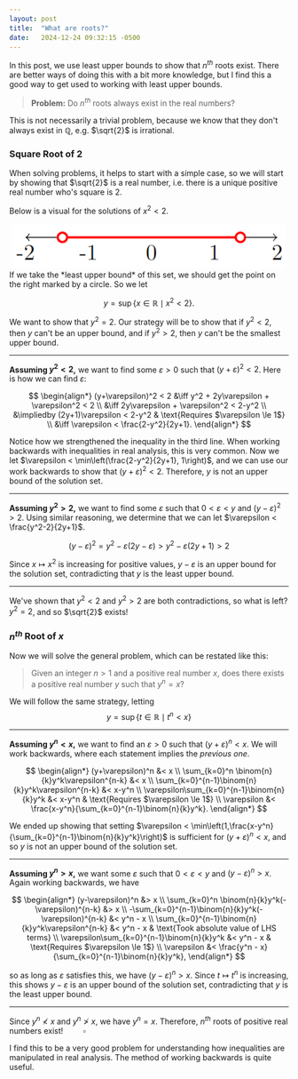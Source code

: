 ```yaml
---
layout: post
title:  "What are roots?"
date:   2024-12-24 09:32:15 -0500
---
```


In this post, we use least upper bounds to show that $n^{th}$ roots exist. There are better ways of doing this with a bit more knowledge, but I find this a good way to get used to working with least upper bounds.

> **Problem:** Do $n^{th}$ roots always exist in the real numbers?

This is not necessarily a trivial problem, because we know that they don't always exist in $\mathbb{Q}$, e.g. $\sqrt{2}$ is irrational.

### Square Root of $2$

When solving problems, it helps to start with a simple case, so we will start by showing that $\sqrt{2}$ is a real number, i.e. there is a unique positive real number who's square is $2$.

Below is a visual for the solutions of $x^2 < 2$.
<center><img src="/assets/numline-less-sqrt2.png"/></center>
If we take the *least upper bound* of this set, we should get the point on the right marked by a circle. So we let 

$$y = \sup\{x\in\mathbb{R}\mid x^2 < 2\}.$$

We want to show that $y^2 = 2$. Our strategy will be to show that if $y^2 < 2$, then $y$ can't be an upper bound, and if $y^2 > 2$, then $y$ can't be the smallest upper bound.

---

**Assuming $y^2<2$,** we want to find some $\varepsilon>0$ such that $(y+\varepsilon)^2 < 2$. Here is how we can find $\varepsilon$:

$$
\begin{align*}
    (y+\varepsilon)^2 < 2 &\iff y^2 + 2y\varepsilon + \varepsilon^2 < 2 \\
    &\iff 2y\varepsilon + \varepsilon^2 < 2-y^2 \\
    &\impliedby (2y+1)\varepsilon < 2-y^2 & \text{Requires $\varepsilon \le 1$} \\
    &\iff \varepsilon < \frac{2-y^2}{2y+1}.
\end{align*}
$$

Notice how we strengthened the inequality in the third line. When working backwards with inequalities in real analysis, this is very common. Now we let $\varepsilon < \min\left(\frac{2-y^2}{2y+1}, 1\right)$, and we can use our work backwards to show that $(y+\varepsilon)^2 < 2$. Therefore, $y$ is not an upper bound of the solution set.

---

**Assuming $y^2 > 2$,** we want to find some $\varepsilon$ such that $0<\varepsilon<y$ and $(y - \varepsilon)^2 > 2$. Using similar reasoning, we determine that we can let $\varepsilon < \frac{y^2-2}{2y+1}$.

$$(y-\varepsilon)^2 = y^2 - \varepsilon(2y-\varepsilon) > y^2 - \varepsilon(2y+1) > 2$$

Since $x\mapsto x^2$ is increasing for positive values, $y-\varepsilon$ is an upper bound for the solution set, contradicting that $y$ is the least upper bound.

---

We've shown that $y^2 < 2$ and $y^2 > 2$ are both contradictions, so what is left? $y^2 = 2$, and so $\sqrt{2}$ exists!

### $n^{th}$ Root of $x$

Now we will solve the general problem, which can be restated like this:

> Given an integer $n>1$ and a positive real number $x$, does there exists a positive real number $y$ such that $y^n = x$?

We will follow the same strategy, letting $$y = \sup\{t\in\mathbb{R}\mid t^n < x\}$$

---

**Assuming $y^n < x$,** we want to find an $\varepsilon>0$ such that $(y+\varepsilon)^n < x$. We will work backwards, where each statement implies the *previous one*.

$$
\begin{align*}
    (y+\varepsilon)^n &< x \\
    \sum_{k=0}^n \binom{n}{k}y^k\varepsilon^{n-k} &< x \\
    \sum_{k=0}^{n-1}\binom{n}{k}y^k\varepsilon^{n-k} &< x-y^n \\
    \varepsilon\sum_{k=0}^{n-1}\binom{n}{k}y^k &< x-y^n & \text{Requires $\varepsilon \le 1$} \\
    \varepsilon &< \frac{x-y^n}{\sum_{k=0}^{n-1}\binom{n}{k}y^k}.
\end{align*}
$$

We ended up showing that setting $\varepsilon < \min\left(1,\frac{x-y^n}{\sum_{k=0}^{n-1}\binom{n}{k}y^k}\right)$ is sufficient for $(y+\varepsilon)^n < x$, and so $y$ is not an upper bound of the solution set.

---

**Assuming $y^n > x$,** we want some $\varepsilon$ such that $0 < \varepsilon < y$ and $(y-\varepsilon)^n > x$. Again working backwards, we have

$$
\begin{align*}
    (y-\varepsilon)^n &> x \\
    \sum_{k=0}^n \binom{n}{k}y^k(-\varepsilon)^{n-k} &> x \\
    -\sum_{k=0}^{n-1}\binom{n}{k}y^k(-\varepsilon)^{n-k} &< y^n - x \\
    \sum_{k=0}^{n-1}\binom{n}{k}y^k\varepsilon^{n-k} &< y^n - x & \text{Took absolute value of LHS terms} \\
    \varepsilon\sum_{k=0}^{n-1}\binom{n}{k}y^k &< y^n - x & \text{Requires $\varepsilon \le 1$} \\
    \varepsilon &< \frac{y^n - x}{\sum_{k=0}^{n-1}\binom{n}{k}y^k},
\end{align*}
$$

so as long as $\varepsilon$ satisfies this, we have $(y-\varepsilon)^n > x$. Since $t\mapsto t^n$ is increasing, this shows $y-\varepsilon$ is an upper bound of the solution set, contradicting that $y$ is the least upper bound.

---

Since $y^n\not< x$ and $y^n\not> x$, we have $y^n = x$. Therefore, $n^{th}$ roots of positive real numbers exist! $\qquad \square$

I find this to be a very good problem for understanding how inequalities are manipulated in real analysis. The method of working backwards is quite useful.
